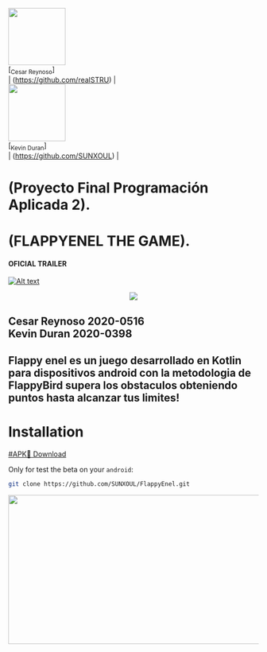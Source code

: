 
<img src="https://avatars.githubusercontent.com/u/122837710?v=4" width=115><br>[<sub>Cesar Reynoso</sub>]<br>| (https://github.com/realSTRU) |
 <BR>
 <img src="https://avatars.githubusercontent.com/u/91565711?v=4" width=115><br>[<sub>Kevin Duran</sub>]<br>| (https://github.com/SUNXOUL)  |
 
  <h1>(Proyecto Final Programación Aplicada 2).</h1>
  <h1>(FLAPPYENEL THE GAME).</h1>
  
   #### OFICIAL TRAILER
   [![Alt text](https://img.youtube.com/vi/YJX6RySWX0c/0.jpg)](https://www.youtube.com/watch?v=YJX6RySWX0c)
 

   
  <div align = "center">
   <img src="https://i.ibb.co/1J1Djg9/Flappy-Enel-Logo.png"/>
</div>
  <h2>Cesar Reynoso 2020-0516<br>Kevin Duran 2020-0398<br></h2>
  <h2>Flappy enel es un juego desarrollado en Kotlin para dispositivos android con la metodologia de FlappyBird supera los obstaculos obteniendo puntos hasta alcanzar tus limites!</h2>
 </div>
 
 # Installation

[#APK📱 Download](https://github.com/SUNXOUL/FlappyEnel/raw/master/app/release/FLAPPYENEL.apk)

Only for test the beta on your `android`:
```sh
git clone https://github.com/SUNXOUL/FlappyEnel.git
```

<div align="center">
  <img src="https://i.postimg.cc/0N3Q6GT0/Installation-for-the-readme.png" width="800px" height="300px"/>
</div>
